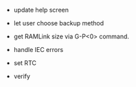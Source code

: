 - update help screen
- let user choose backup method
- get RAMLink size via G-P<0> command. 
- handle IEC errors

- set RTC
- verify
